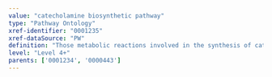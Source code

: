 ```yaml
---
value: "catecholamine biosynthetic pathway"
type: "Pathway Ontology"
xref-identifier: "0001235"
xref-dataSource: "PW"
definition: "Those metabolic reactions involved in the synthesis of catecholamines. Epinephrine, norepinephrine and dopamine are among the most abundant and are produced primarily from the adrenal medulla and the postganglionic fibers of the sympathetic nervous system."
level: "Level 4+"
parents: ['0001234', '0000443']
---
```

